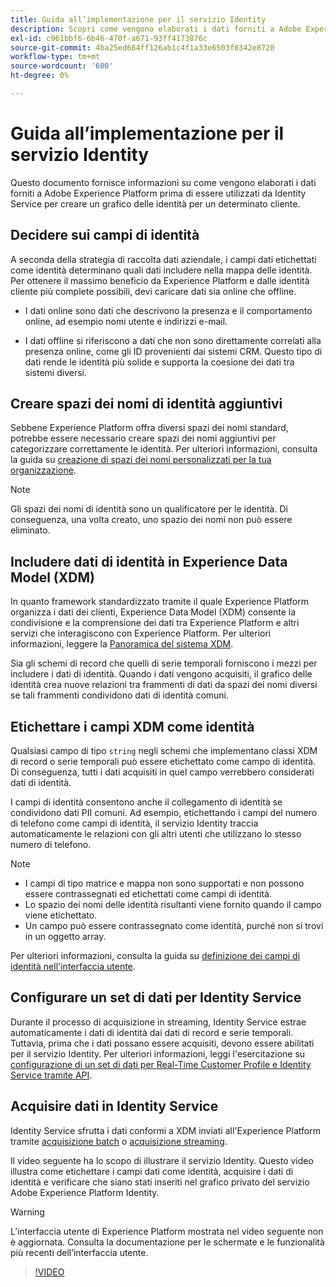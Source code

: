 ```yaml
---
title: Guida all’implementazione per il servizio Identity
description: Scopri come vengono elaborati i dati forniti a Adobe Experience Platform prima di essere utilizzati da Identity Service per creare grafici delle identità.
exl-id: c961bbf6-6b46-470f-a671-93ff4173876c
source-git-commit: 4ba25ed684ff126ab1c4f1a33e6503f0342e8720
workflow-type: tm+mt
source-wordcount: '600'
ht-degree: 0%

---
```


# Guida all’implementazione per il servizio Identity

Questo documento fornisce informazioni su come vengono elaborati i dati forniti a Adobe Experience Platform prima di essere utilizzati da Identity Service per creare un grafico delle identità per un determinato cliente.

## Decidere sui campi di identità

A seconda della strategia di raccolta dati aziendale, i campi dati etichettati come identità determinano quali dati includere nella mappa delle identità. Per ottenere il massimo beneficio da Experience Platform e dalle identità cliente più complete possibili, devi caricare dati sia online che offline.

* I dati online sono dati che descrivono la presenza e il comportamento online, ad esempio nomi utente e indirizzi e-mail.

* I dati offline si riferiscono a dati che non sono direttamente correlati alla presenza online, come gli ID provenienti dai sistemi CRM. Questo tipo di dati rende le identità più solide e supporta la coesione dei dati tra sistemi diversi.

## Creare spazi dei nomi di identità aggiuntivi

Sebbene Experience Platform offra diversi spazi dei nomi standard, potrebbe essere necessario creare spazi dei nomi aggiuntivi per categorizzare correttamente le identità. Per ulteriori informazioni, consulta la guida su [creazione di spazi dei nomi personalizzati per la tua organizzazione](./features/namespaces.md).

>[!NOTE]
>
>Gli spazi dei nomi di identità sono un qualificatore per le identità. Di conseguenza, una volta creato, uno spazio dei nomi non può essere eliminato.

## Includere dati di identità in Experience Data Model (XDM)

In quanto framework standardizzato tramite il quale Experience Platform organizza i dati dei clienti, Experience Data Model (XDM) consente la condivisione e la comprensione dei dati tra Experience Platform e altri servizi che interagiscono con Experience Platform. Per ulteriori informazioni, leggere la [Panoramica del sistema XDM](../xdm/home.md).

Sia gli schemi di record che quelli di serie temporali forniscono i mezzi per includere i dati di identità. Quando i dati vengono acquisiti, il grafico delle identità crea nuove relazioni tra frammenti di dati da spazi dei nomi diversi se tali frammenti condividono dati di identità comuni.

## Etichettare i campi XDM come identità

Qualsiasi campo di tipo `string` negli schemi che implementano classi XDM di record o serie temporali può essere etichettato come campo di identità. Di conseguenza, tutti i dati acquisiti in quel campo verrebbero considerati dati di identità.

I campi di identità consentono anche il collegamento di identità se condividono dati PII comuni.
Ad esempio, etichettando i campi del numero di telefono come campi di identità, il servizio Identity traccia automaticamente le relazioni con gli altri utenti che utilizzano lo stesso numero di telefono.

>[!NOTE]
>
>* I campi di tipo matrice e mappa non sono supportati e non possono essere contrassegnati ed etichettati come campi di identità.
>* Lo spazio dei nomi delle identità risultanti viene fornito quando il campo viene etichettato.
>* Un campo può essere contrassegnato come identità, purché non si trovi in un oggetto array.

Per ulteriori informazioni, consulta la guida su [definizione dei campi di identità nell&#39;interfaccia utente](../xdm/ui/fields/identity.md).

## Configurare un set di dati per Identity Service

Durante il processo di acquisizione in streaming, Identity Service estrae automaticamente i dati di identità dai dati di record e serie temporali. Tuttavia, prima che i dati possano essere acquisiti, devono essere abilitati per il servizio Identity. Per ulteriori informazioni, leggi l&#39;esercitazione su [configurazione di un set di dati per Real-Time Customer Profile e Identity Service tramite API](../profile/tutorials/dataset-configuration.md).

## Acquisire dati in Identity Service

Identity Service sfrutta i dati conformi a XDM inviati all&#39;Experience Platform tramite [acquisizione batch](../ingestion/batch-ingestion/overview.md) o [acquisizione streaming](../ingestion/streaming-ingestion/overview.md).

Il video seguente ha lo scopo di illustrare il servizio Identity. Questo video illustra come etichettare i campi dati come identità, acquisire i dati di identità e verificare che siano stati inseriti nel grafico privato del servizio Adobe Experience Platform Identity.

>[!WARNING]
>
>L’interfaccia utente di Experience Platform mostrata nel video seguente non è aggiornata. Consulta la documentazione per le schermate e le funzionalità più recenti dell’interfaccia utente.

>[!VIDEO](https://video.tv.adobe.com/v/28167?quality=12&learn=on)
